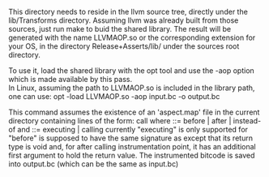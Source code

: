 This directory needs to reside in the llvm source tree, directly under the 
  lib/Transforms directory.
Assuming llvm was already built from those sources, just run
  make
to buid the shared library.  The result will be generated with the name
  LLVMAOP.so
or the corresponding extension for your OS, in the directory
  Release+Asserts/lib/
under the sources root directory.

To use it, load the shared library with the opt tool and use the -aop
option which is made available by this pass.  
In Linux, assuming the path to LLVMAOP.so is included in the library path,
one can use:
  opt -load LLVMAOP.so -aop input.bc -o output.bc

This command assumes the existence of an 'aspect.map' file in the current 
directory containing lines of the form:
  <when> <what> <fname> call <hname>
where <when> ::= before | after | instead-of
and <what> ::= executing | calling
currently "executing" is only supported for "before"
<hname> is supposed to have the same signature as <fname> except that its 
return type is void and, for after calling instrumentation point, it has 
an additional first argument to hold the return value.
The instrumented bitcode is saved into output.bc (which can be the same as
 input.bc)
